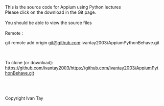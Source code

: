 This is the source code for Appium using Python lectures
<br>
Please click on the download in the Git page. <br>
<br>
You should be able to view the source files
<br><br>
Remote :<br>

git remote add origin git@github.com:ivantay2003/AppiumPythonBehave.git

<br><br>
To clone (or download):<br>
https://github.com/ivantay2003/https://github.com/ivantay2003/AppiumPythonBehave.git


<br><br><br>
Copyright Ivan Tay
